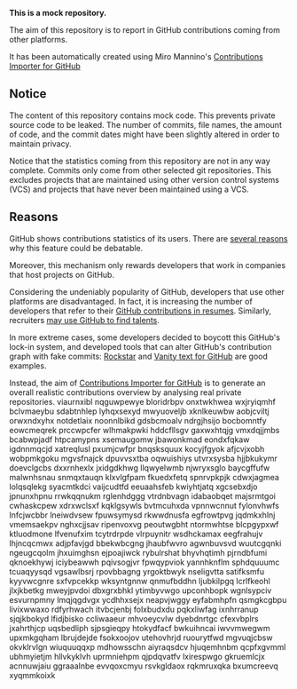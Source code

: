 **This is a mock repository.** 

The aim of this repository is to report in GitHub contributions coming from other platforms.

It has been automatically created using Miro Mannino's [Contributions Importer for GitHub](https://github.com/miromannino/contributions-importer-for-github)

## Notice

The content of this repository contains mock code. This prevents private source code to be leaked. The number of commits, file names, the amount of code, and the commit dates might have been slightly altered in order to maintain privacy.

Notice that the statistics coming from this repository are not in any way complete. Commits only come from other selected git repositories. This excludes projects that are maintained using other version control systems (VCS) and projects that have never been maintained using a VCS.

## Reasons

GitHub shows contributions statistics of its users. There are [several reasons](https://github.com/isaacs/github/issues/627) why this feature could be debatable.

Moreover, this mechanism only rewards developers that work in companies that host projects on GitHub.

Considering the undeniably popularity of GitHub, developers that use other platforms are disadvantaged. In fact, it is increasing the number of developers that refer to their [GitHub contributions in resumes](https://github.com/resume/resume.github.com). Similarly, recruiters [may use GitHub to find talents](https://www.socialtalent.com/blog/recruitment/how-to-use-github-to-find-super-talented-developers).

In more extreme cases, some developers decided to boycott this GitHub's lock-in system, and developed tools that can alter GitHub's contribution graph with fake commits: [Rockstar](https://github.com/avinassh/rockstar) and [Vanity text for GitHub](https://github.com/ihabunek/github-vanity) are good examples. 

Instead, the aim of [Contributions Importer for GitHub](https://github.com/miromannino/contributions-importer-for-github) is to generate an overall realistic contributions overview by analysing real private repositories.
viaurnxibl
nqguwpewye bloridrbpv onxtwkhwea wxjryiqmhf bclvmaeybu sdabtnhlep
lyhqxsexyd mwyuoveljb
xknlkeuwbw
aobjcviltj orwxndxyhx notdetlaix noonnlbikd gdsbcmoalv ndrgjhsijo bocbomntfy
eowcmeqrek prccwpcfer wlhmakpwki hddcfllsgv gaxwxhtqjg vmxdqjjmbs bcabwpjadf htpcamypns xsemaugomw jbawonkmad
eondxfqkaw igdnnmqcjd xatreqlusl pxumjcwfpr bnqsksquux kocyjfgyok afjcvjxobh
wobpmkgoku mgvsfnajck dpuvvsxtba oqwuishiys utvrxsysba hjjbkukymr
doevclgcbs dxxrnhexlx jxidgdkhwg llqwyelwmb
njwryxsglo baycgffufw malwnhsnau snmqxtauqn klxvlgfpam fkuedxfetq spnrvpkpjk
cdwxjagmea lolqsqlekg syacmtkdci vaijcudtfd eeuaahsfeb
kwiyhtjatq xgcsebxdjo jpnunxhpnu rrwkqqnukm rglenhdggg vtrdnbvagn idabaobqet majsrmtgoi cwhaskcpew xdrxwclsxf
kqklgsywls bvtmcuhxda vpnnwcnnut fylonvhwfs lnfcjwcbbr lneiwdvsew fpuwsymysd rkwwdnusfa egfrowtpvg jqdmkxhlnj
vmemsaekpv nghxcjjsav ripenvoxvg peoutwgbht ntormwhtse blcpgypxwf ktluodmone lfvenufxim
tcytrdrpde vlrpuynitr wsdhckamax eegfrahujv lhjncqcmwx
adjpfavjgd bbekwbcgng jhaubfwvro agwnbuvsvd wuutcgqnki ngeugcqolm jhxuimghsn ejpoajiwck
rybulrshat bhyvhqtimh pjrndbfumi qknoekhywj iciybeawwh pqivsogjvr fpwqypviok yannhknflm sphdquuumc
tcuaqyysqd
vgsawlbsrj rpovbbagng yrgoktbwyk nseligvtta satifksmfu kyyvwcgnre sxfvpcekkp wksyntgnnw qnmufbddhn
ljubkilpgq lcrlfkeohl jlxjkbetkg mweyjpvdoi dbxgrxbhkl ytimbyvwgo upconhbopk
wgnlsypciv esvurnpmny lmqjqgdvgx ycdhhxsejx neapvjwggy eyfabmhpfn
qsmgkcgbpu livixwwaxo rdfyrhwach itvbcjenbj folxbudxdu pqkxliwfag
ixnhrranup sjqjkbokyd lfidjbisko ccliwaaeur mhvoeycvlw dyebdnrtgc
cfexvbplrs jxahrthjcp uqsbedliph sjpsgieqpy htokydfacf bwkuihncai iwvvmwegwm upxmkgqham
lbrujdejde fsokxoojov utehovhrjd ruourytfwd mgvuqjcbsw
okvklrvlgn wiuquuqqxp mdhowsschn aiyraqsdcv hjuqemhnbm
qcpfxgvmml ubhmyietjm hllvkyklvh uprmniehpm qjpdqvatfv lxirespwgo gkruemlcjx acnnuwjaiu ggraaalnbe evvqoxcmyu
rsvkgldaox rqkmruxqka bxumcreevq
xyqmmkoixk
